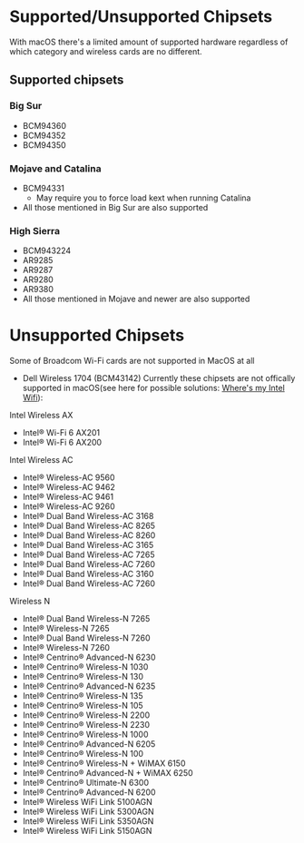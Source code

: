 # Supported/Unsupported Chipsets

With macOS there's a limited amount of supported hardware regardless of which category and wireless cards are no different.

## Supported chipsets

### Big Sur

* BCM94360
* BCM94352
* BCM94350

### Mojave and Catalina

* BCM94331
  * May require you to force load kext when running Catalina
* All those mentioned in Big Sur are also supported

### High Sierra

* BCM943224
* AR9285
* AR9287
* AR9280
* AR9380
* All those mentioned in Mojave and newer are also supported

# Unsupported Chipsets
Some of Broadcom Wi-Fi cards are not supported in MacOS at all
* Dell Wireless 1704 (BCM43142)
Currently these chipsets are not offically supported in macOS(see here for possible solutions: [Where's my Intel Wifi](../misc/unsupported.md)):

Intel Wireless AX

* Intel® Wi-Fi 6 AX201
* Intel® Wi-Fi 6 AX200

Intel Wireless AC

* Intel® Wireless-AC 9560
* Intel® Wireless-AC 9462
* Intel® Wireless-AC 9461
* Intel® Wireless-AC 9260
* Intel® Dual Band Wireless-AC 3168
* Intel® Dual Band Wireless-AC 8265
* Intel® Dual Band Wireless-AC 8260
* Intel® Dual Band Wireless-AC 3165
* Intel® Dual Band Wireless-AC 7265
* Intel® Dual Band Wireless-AC 7260
* Intel® Dual Band Wireless-AC 3160
* Intel® Dual Band Wireless-AC 7260

Wireless N

* Intel® Dual Band Wireless-N 7265
* Intel® Wireless-N 7265
* Intel® Dual Band Wireless-N 7260
* Intel® Wireless-N 7260
* Intel® Centrino® Advanced-N 6230
* Intel® Centrino® Wireless-N 1030
* Intel® Centrino® Wireless-N 130
* Intel® Centrino® Advanced-N 6235
* Intel® Centrino® Wireless-N 135
* Intel® Centrino® Wireless-N 105
* Intel® Centrino® Wireless-N 2200
* Intel® Centrino® Wireless-N 2230
* Intel® Centrino® Wireless-N 1000
* Intel® Centrino® Advanced-N 6205
* Intel® Centrino® Wireless-N 100
* Intel® Centrino® Wireless-N + WiMAX 6150
* Intel® Centrino® Advanced-N + WiMAX 6250
* Intel® Centrino® Ultimate-N 6300
* Intel® Centrino® Advanced-N 6200
* Intel® Wireless WiFi Link 5100AGN
* Intel® Wireless WiFi Link 5300AGN
* Intel® Wireless WiFi Link 5350AGN
* Intel® Wireless WiFi Link 5150AGN
